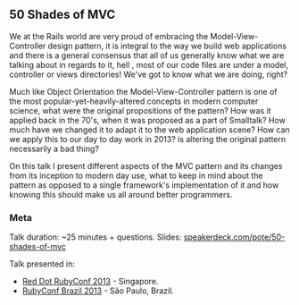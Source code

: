 ## 50 Shades of MVC

We at the Rails world are very proud of embracing the Model-View-Controller design pattern, it is integral to the way we build web applications and there is a general consensus that all of us generally know what we are talking about in regards to it, hell , most of our code files are under a model, controller or views directories! We've got to know what we are doing, right?

Much like Object Orientation the Model-View-Controller pattern is one of the most popular-yet-heavily-altered concepts in modern computer science, what were the original propositions of the pattern? How was it applied back in the 70's, when it was proposed as a part of Smalltalk? How much have we changed it to adapt it to the web application scene? How can we apply this to our day to day work in 2013? is altering the original pattern necessarily a bad thing?

On this talk I present different aspects of the MVC pattern and its changes from its inception to modern day use, what to keep in mind about the pattern as opposed to a single framework's implementation of it and how knowing this should make us all around better programmers.

### Meta

Talk duration: ~25 minutes + questions.
Slides:        [speakerdeck.com/pote/50-shades-of-mvc](https://speakerdeck.com/pote/50-shades-of-mvc)

Talk presented in:

* [Red Dot RubyConf 2013](http://www.reddotrubyconf.com/) - Singapore.
* [RubyConf Brazil 2013](http://www.rubyconf.com.br/en/) - São Paulo, Brazil.
